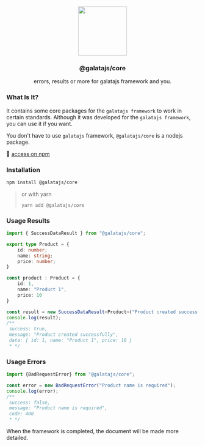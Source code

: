 <p align="center">
<br>
<img src="https://avatars.githubusercontent.com/u/108695351?s=200&v=4" width="128" height="128">
</p>
<h3 align="center">@galatajs/core</h3>
<p align="center">
  errors, results or more for galatajs framework and you.
</p>

### What Is It?

It contains some core packages for the ``galatajs framework`` to work in certain standards. Although it was developed for the ``galatajs framework``, you can use it if you want. 

You don't have to use ``galatajs`` framework, `@galatajs/core` is a nodejs package.

🔗 [access on npm](https://www.npmjs.com/package/@galatajs/core)

### Installation

```sh
npm install @galatajs/core
```

> or with yarn
>
> ```
> yarn add @galatajs/core
> ```

### Usage Results

```typescript
import { SuccessDataResult } from "@galatajs/core";

export type Product = {
    id: number;
    name: string;
    price: number;
}

const product : Product = {
    id: 1,
    name: "Product 1",
    price: 10
}

const result = new SuccessDataResult<Product>("Product created successfully", product);
console.log(result);
/**
 success: true,
 message: "Product created successfully",
 data: { id: 1, name: "Product 1", price: 10 }
 * */
```

### Usage Errors

```typescript
import {BadRequestError} from "@galatajs/core";

const error = new BadRequestError("Product name is required");
console.log(error);
/**
 success: false,
 message: "Product name is required",
 code: 400
 * */
```

When the framework is completed, the document will be made more detailed.
